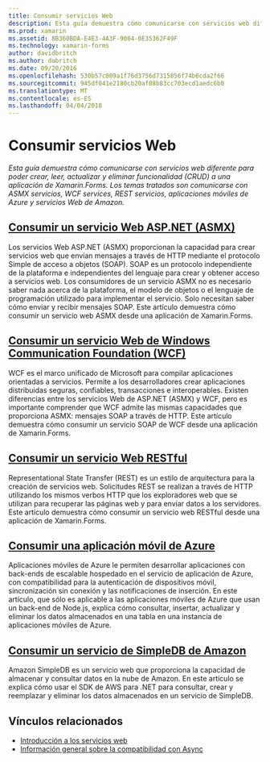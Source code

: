 ```yaml
---
title: Consumir servicios Web
description: Esta guía demuestra cómo comunicarse con servicios web diferente para poder crear, leer, actualizar y eliminar funcionalidad (CRUD) a una aplicación de Xamarin.Forms. Los temas tratados son comunicarse con ASMX servicios, WCF services, REST servicios, aplicaciones móviles de Azure y servicios Web de Amazon.
ms.prod: xamarin
ms.assetid: 8B360BDA-E4E3-4A3F-9004-0E35362F49F
ms.technology: xamarin-forms
author: davidbritch
ms.author: dabritch
ms.date: 09/20/2016
ms.openlocfilehash: 530b57c009a1f76d3756d7315856f74b6cda2f66
ms.sourcegitcommit: 945df041e2180cb20af08b83cc703ecd1aedc6b0
ms.translationtype: MT
ms.contentlocale: es-ES
ms.lasthandoff: 04/04/2018
---
```

# <a name="consuming-web-services"></a>Consumir servicios Web

_Esta guía demuestra cómo comunicarse con servicios web diferente para poder crear, leer, actualizar y eliminar funcionalidad (CRUD) a una aplicación de Xamarin.Forms. Los temas tratados son comunicarse con ASMX servicios, WCF services, REST servicios, aplicaciones móviles de Azure y servicios Web de Amazon._

## <a name="consuming-an-aspnet-web-service-asmxxamarin-formsdata-cloudconsumingasmxmd"></a>[Consumir un servicio Web ASP.NET (ASMX)](~/xamarin-forms/data-cloud/consuming/asmx.md)

Los servicios Web ASP.NET (ASMX) proporcionan la capacidad para crear servicios web que envían mensajes a través de HTTP mediante el protocolo Simple de acceso a objetos (SOAP). SOAP es un protocolo independiente de la plataforma e independientes del lenguaje para crear y obtener acceso a servicios web. Los consumidores de un servicio ASMX no es necesario saber nada acerca de la plataforma, el modelo de objetos o el lenguaje de programación utilizado para implementar el servicio. Solo necesitan saber cómo enviar y recibir mensajes SOAP. Este artículo demuestra cómo consumir un servicio web ASMX desde una aplicación de Xamarin.Forms.

## <a name="consuming-a-windows-communication-foundation-wcf-web-servicexamarin-formsdata-cloudconsumingwcfmd"></a>[Consumir un servicio Web de Windows Communication Foundation (WCF)](~/xamarin-forms/data-cloud/consuming/wcf.md)

WCF es el marco unificado de Microsoft para compilar aplicaciones orientadas a servicios. Permite a los desarrolladores crear aplicaciones distribuidas seguras, confiables, transacciones e interoperables. Existen diferencias entre los servicios Web de ASP.NET (ASMX) y WCF, pero es importante comprender que WCF admite las mismas capacidades que proporciona ASMX: mensajes SOAP a través de HTTP. Este artículo demuestra cómo consumir un servicio SOAP de WCF desde una aplicación de Xamarin.Forms.

## <a name="consuming-a-restful-web-servicexamarin-formsdata-cloudconsumingrestmd"></a>[Consumir un servicio Web RESTful](~/xamarin-forms/data-cloud/consuming/rest.md)

Representational State Transfer (REST) es un estilo de arquitectura para la creación de servicios web. Solicitudes REST se realizan a través de HTTP utilizando los mismos verbos HTTP que los exploradores web que se utilizan para recuperar las páginas web y para enviar datos a los servidores. Este artículo demuestra cómo consumir un servicio web RESTful desde una aplicación de Xamarin.Forms.

## <a name="consuming-an-azure-mobile-appxamarin-formsdata-cloudconsumingazuremd"></a>[Consumir una aplicación móvil de Azure](~/xamarin-forms/data-cloud/consuming/azure.md)

Aplicaciones móviles de Azure le permiten desarrollar aplicaciones con back-ends de escalable hospedado en el servicio de aplicación de Azure, con compatibilidad para la autenticación de dispositivos móvil, sincronización sin conexión y las notificaciones de inserción. En este artículo, que sólo es aplicable a las aplicaciones móviles de Azure que usan un back-end de Node.js, explica cómo consultar, insertar, actualizar y eliminar los datos almacenados en una tabla en una instancia de aplicaciones móviles de Azure.

## <a name="consuming-an-amazon-simpledb-servicexamarin-formsdata-cloudconsumingawsmd"></a>[Consumir un servicio de SimpleDB de Amazon](~/xamarin-forms/data-cloud/consuming/aws.md)

Amazon SimpleDB es un servicio web que proporciona la capacidad de almacenar y consultar datos en la nube de Amazon. En este artículo se explica cómo usar el SDK de AWS para .NET para consultar, crear y reemplazar y eliminar los datos almacenados en un servicio de SimpleDB.


## <a name="related-links"></a>Vínculos relacionados

- [Introducción a los servicios web](~/cross-platform/data-cloud/web-services/index.md)
- [Información general sobre la compatibilidad con Async](~/cross-platform/platform/async.md)
